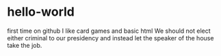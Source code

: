 # hello-world
first time on github
I like card games and basic html
We should not elect either criminal to our presidency and instead let the speaker of the house take the job.
